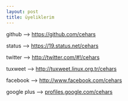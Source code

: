 ```yaml
---
layout: post
title: üyeliklerim
---
```




<p>github --> <a href="https://github.com/cehars" 
target="_blank">https://github.com/cehars</a></p>

<p>status --> <a href="https://19.status.net/cehars"
target="_blank">https://19.status.net/cehars</a></p>

<p>twitter --> <a href="http://twitter.com/#!/cehars"
target="_blank">http://twitter.com/#!/cehars</a></p>

<p>tuxweet --> <a href="http://tuxweet.linux.org.tr/cehars"
target="_blank"">http://tuxweet.linux.org.tr/cehars</a></p>

<p>facebook --> <a href="http://www.facebook.com/cehars"
target="_blank"">http://www.facebook.com/cehars</a></p>

<p>google plus --> <a href="profiles.google.com/cehars"
target="_blank">profiles.google.com/cehars</a></p>
